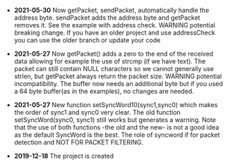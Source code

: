 - **2021-05-30** Now getPacket, sendPacket, automatically handle the address byte. sendPacket adds the address byte and getPacket removes it. See the example with address check. WARNING potential breaking change. If you have an older project and use addressCheck you can use the older branch or update your code

- **2021-05-27** Now getPacket() adds a zero to the end of the received data allowing for example the use of strcmp (if we have text). The packet can still contain NULL characters so we cannot generally use strlen, but getPacket always return the packet size. WARNING potential incompatibility. The buffer now needs an additional byte but if you used a 64 byte buffer(as in the examples), no changes are needed.

- **2021-05-27** New function setSyncWord10(sync1,sync0) which makes the order of sync1 and sync0 very clear. The old function setSyncWord(sync0, sync1) still works but generates a warning. Note that the use of both functions -the old and the new- is not a good idea as the default SyncWord is the best. The role of syncword if for packet detection and NOT FOR PACKET FILTERING.

- **2019-12-18** The project is created